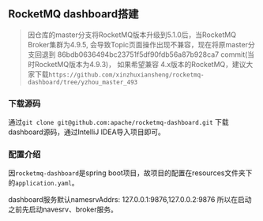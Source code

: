 ## RocketMQ dashboard搭建

>因仓库的master分支将RocketMQ版本升级到5.1.0后，当RocketMQ Broker集群为4.9.5, 会导致Topic页面操作出现不兼容，现在将原master分支回退到 86bdb0636494bc23751f5df90fdb56a87b928ca7 commit(当时RocketMQ版本为4.9.3)， 如果希望兼容 4.x版本的RocketMQ，建议大家下载`https://github.com/xinzhuxiansheng/rocketmq-dashboard/tree/yzhou_master_493`

### 下载源码
通过`git clone git@github.com:apache/rocketmq-dashboard.git` 下载dashboard源码，通过IntelliJ IDEA导入项目即可。

### 配置介绍
因`rocketmq-dashboard`是spring boot项目，故项目的配置在resources文件夹下的`application.yaml`。

dashboard服务默认namesrvAddrs: 127.0.0.1:9876,127.0.0.2:9876 所以在启动之前先启动navesrv、broker服务。



